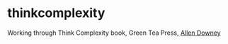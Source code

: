 thinkcomplexity
===============

Working through Think Complexity book, Green Tea Press, [Allen Downey](http://greenteapress.com/complexity/thinkcomplexity.pdf)
